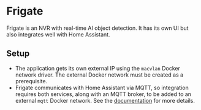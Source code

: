 # Frigate

Frigate is an NVR with real-time AI object detection. It has its own UI but also integrates well with Home Assistant.

## Setup

- The application gets its own external IP using the `macvlan` Docker network driver. The external Docker network must be created as a prerequisite.
- Frigate communicates with Home Assistant via MQTT, so integration requires both services, along with an MQTT broker, to be added to an external `mqtt` Docker network. See the [documentation](https://docs.frigate.video/integrations/home-assistant/) for more details.
